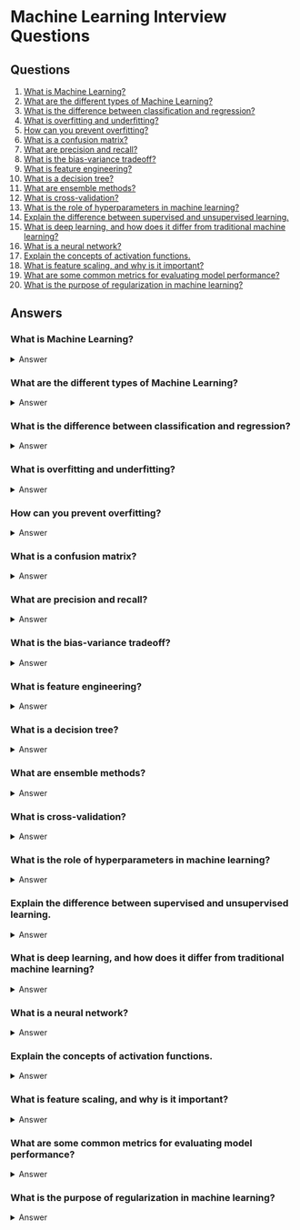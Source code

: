 # Machine Learning Interview Questions

## Questions

1. [What is Machine Learning?](#what-is-machine-learning)
2. [What are the different types of Machine Learning?](#what-are-the-different-types-of-machine-learning)
3. [What is the difference between classification and regression?](#what-is-the-difference-between-classification-and-regression)
4. [What is overfitting and underfitting?](#what-is-overfitting-and-underfitting)
5. [How can you prevent overfitting?](#how-can-you-prevent-overfitting)
6. [What is a confusion matrix?](#what-is-a-confusion-matrix)
7. [What are precision and recall?](#what-are-precision-and-recall)
8. [What is the bias-variance tradeoff?](#what-is-the-bias-variance-tradeoff)
9. [What is feature engineering?](#what-is-feature-engineering)
10. [What is a decision tree?](#what-is-a-decision-tree)
11. [What are ensemble methods?](#what-are-ensemble-methods)
12. [What is cross-validation?](#what-is-cross-validation)
13. [What is the role of hyperparameters in machine learning?](#what-is-the-role-of-hyperparameters-in-machine-learning)
14. [Explain the difference between supervised and unsupervised learning.](#explain-the-difference-between-supervised-and-unsupervised-learning)
15. [What is deep learning, and how does it differ from traditional machine learning?](#what-is-deep-learning-and-how-does-it-differ-from-traditional-machine-learning)
16. [What is a neural network?](#what-is-a-neural-network)
17. [Explain the concepts of activation functions.](#explain-the-concepts-of-activation-functions)
18. [What is feature scaling, and why is it important?](#what-is-feature-scaling-and-why-is-it-important)
19. [What are some common metrics for evaluating model performance?](#what-are-some-common-metrics-for-evaluating-model-performance)
20. [What is the purpose of regularization in machine learning?](#what-is-the-purpose-of-regularization-in-machine-learning)

## Answers

### What is Machine Learning?
<details>
<summary>Answer</summary>
Machine Learning is a subset of artificial intelligence that focuses on building systems that learn from data, improve their performance on a task over time without being explicitly programmed, and make predictions or decisions based on new data.
</details>

### What are the different types of Machine Learning?
<details>
<summary>Answer</summary>
- **Supervised Learning**: The model is trained on labeled data, where the input comes with corresponding output. Examples include regression and classification tasks.
- **Unsupervised Learning**: The model is trained on unlabeled data, identifying patterns and relationships without predefined labels. Examples include clustering and association.
- **Semi-supervised Learning**: Combines both labeled and unlabeled data for training, often using a small amount of labeled data to improve learning from a larger pool of unlabeled data.
- **Reinforcement Learning**: An agent learns to make decisions by taking actions in an environment to maximize cumulative reward, receiving feedback from actions.
</details>

### What is the difference between classification and regression?
<details>
<summary>Answer</summary>
- **Classification**: A supervised learning task where the output variable is categorical (e.g., spam or not spam). The goal is to predict discrete labels.
- **Regression**: A supervised learning task where the output variable is continuous (e.g., predicting house prices). The goal is to predict real-valued outputs.
</details>

### What is overfitting and underfitting?
<details>
<summary>Answer</summary>
- **Overfitting**: Occurs when a model learns the training data too well, including noise and outliers, leading to poor generalization on new data. It results in high accuracy on training data but low accuracy on validation/test data.
- **Underfitting**: Occurs when a model is too simple to capture the underlying patterns in the data, resulting in poor performance on both training and test data.
</details>

### How can you prevent overfitting?
<details>
<summary>Answer</summary>
Strategies to prevent overfitting include:
- **Cross-validation**: Use techniques like k-fold cross-validation to ensure the model generalizes well.
- **Regularization**: Techniques like L1 (Lasso) and L2 (Ridge) regularization add a penalty to the loss function to constrain model complexity.
- **Pruning**: In decision trees, remove branches that have little importance.
- **Dropout**: In neural networks, randomly drop units during training to prevent co-adaptation.
- **Simplifying the model**: Reducing the complexity of the model (e.g., fewer layers in a neural network) can help.
</details>

### What is a confusion matrix?
<details>
<summary>Answer</summary>
A confusion matrix is a table used to evaluate the performance of a classification model. It summarizes the correct and incorrect predictions made by the model by showing the counts of true positive, false positive, true negative, and false negative predictions.
</details>

### What are precision and recall?
<details>
<summary>Answer</summary>

- **Precision**: The ratio of true positive predictions to the total predicted positives. It indicates the accuracy of positive predictions. 
  
- **Recall (Sensitivity)**: The ratio of true positive predictions to the total actual positives. It measures the model's ability to identify positive instances.

![](https://cdn-images-1.medium.com/max/1600/1*pOtBHai4jFd-ujaNXPilRg.png)
</details>

### What is the bias-variance tradeoff?
<details>
<summary>Answer</summary>
The bias-variance tradeoff is a fundamental concept in machine learning that describes the balance between two sources of error in a model:
- **Bias**: Error due to overly simplistic assumptions in the learning algorithm, leading to underfitting.
- **Variance**: Error due to excessive complexity in the model, leading to overfitting. The goal is to find a model that minimizes both bias and variance to achieve better generalization.
</details>

### What is feature engineering?
<details>
<summary>Answer</summary>
Feature engineering is the process of selecting, modifying, or creating new features from raw data to improve the performance of machine learning models. It involves transforming data into a format that better represents the underlying problem and enhances the model's ability to learn.
</details>

### What is a decision tree?
<details>
<summary>Answer</summary>
A decision tree is a supervised learning algorithm used for classification and regression tasks. It splits the dataset into subsets based on feature values, creating a tree-like structure where each internal node represents a feature, each branch represents a decision rule, and each leaf node represents an output label. Decision trees are interpretable and easy to visualize.
</details>

### What are ensemble methods?
<details>
<summary>Answer</summary>
Ensemble methods combine multiple individual models to create a stronger overall model. The main types of ensemble methods include:
- **Bagging**: (e.g., Random Forest) reduces variance by averaging predictions from multiple models trained on different subsets of the data.
- **Boosting**: (e.g., AdaBoost, Gradient Boosting) sequentially builds models, where each model focuses on correcting errors made by the previous ones, thereby reducing bias and improving performance.
</details>

### What is cross-validation?
<details>
<summary>Answer</summary>
Cross-validation is a technique used to assess how a machine learning model will generalize to an independent dataset. It involves partitioning the training data into multiple subsets (folds) and training the model multiple times, each time using a different fold for validation and the rest for training. The most common method is k-fold cross-validation.
</details>

### What is the role of hyperparameters in machine learning?
<details>
<summary>Answer</summary>
Hyperparameters are configuration settings used to control the learning process and the model's architecture. They are set before training and affect the model's performance. Examples include learning rate, regularization strength, number of trees in a random forest, and the number of layers in a neural network. Hyperparameter tuning is essential for optimizing model performance.
</details>

### Explain the difference between supervised and unsupervised learning.
<details>
<summary>Answer</summary>
- **Supervised Learning**: Involves training a model on labeled data, where the output is known, to make predictions or classifications. Examples include linear regression, logistic regression, and support vector machines.
- **Unsupervised Learning**: Involves training a model on unlabeled data to discover hidden patterns or structures without predefined labels. Examples include clustering (K-means) and dimensionality reduction (PCA).
</details>

### What is deep learning, and how does it differ from traditional machine learning?
<details>
<summary>Answer</summary>
Deep learning is a subset of machine learning that uses neural networks with multiple layers (deep networks) to learn complex patterns from large amounts of data. The key differences are:
- **Data Requirements**: Deep learning typically requires more data to perform well than traditional machine learning algorithms.
- **Feature Extraction**: Deep learning automatically learns features from raw data, while traditional machine learning often requires manual feature extraction and selection.
- **Model Complexity**: Deep learning models can capture more complex patterns due to their depth, whereas traditional machine learning models are usually simpler.
</details>

### What is a neural network?
<details>
<summary>Answer</summary>
A neural network is a computational model inspired by the human brain, consisting of interconnected nodes (neurons) organized in layers. Each connection has an associated weight, and the network learns by adjusting these weights based on the input data and the output it generates. Neural networks can be used for various tasks, including classification, regression, and feature extraction.
</details>

### Explain the concepts of activation functions.
<details>
<summary>Answer</summary>
Activation functions introduce non-linearity into neural networks, allowing them to learn complex patterns. Common activation functions include:
- **Sigmoid**: Outputs values between 0 and 1, useful for binary classification.
- **ReLU (Rectified Linear Unit)**: Outputs zero for negative inputs and the input value for positive inputs, commonly used in hidden layers of deep networks.
- **Softmax**: Converts raw scores into probabilities for multi-class classification tasks.
</details>

### What is feature scaling, and why is it important?
<details>
<summary>Answer</summary>
Feature scaling is the process of normalizing or standardizing the range of independent variables or features in the data. It is important because many machine learning algorithms perform better or converge faster when features are on a relatively similar scale and close to normally distributed. Common methods include Min-Max scaling and Standardization (Z-score normalization).
</details>

### What are some common metrics for evaluating model performance?
<details>
<summary>Answer</summary>
Common metrics include:
- **Accuracy**: The proportion of correct predictions among total predictions.
- **Precision**: The ratio of true positives to the sum of true positives and false positives.
- **Recall**: The ratio of true positives to the sum of true positives and false negatives.
- **F1 Score**: The harmonic mean of precision and recall.
- **AUC-ROC**: Area Under the Receiver Operating Characteristic curve, measuring the model's ability to distinguish between classes.
</details>

### What is the purpose of regularization in machine learning?
<details>
<summary>Answer</summary>
Regularization is a technique used to prevent overfitting by adding a penalty term to the loss function based on the magnitude of the model parameters. Common regularization techniques include:
- **L1 Regularization (Lasso)**: Encourages sparsity in the model parameters by adding the absolute value of coefficients to the loss function.
- **L2 Regularization (Ridge)**: Adds the squared value of coefficients to the loss function, penalizing larger coefficients more heavily.
</details>
